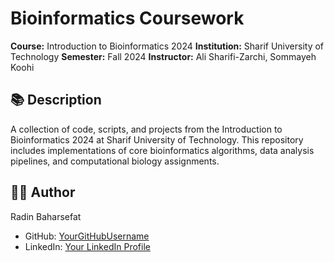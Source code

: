 # Bioinformatics Coursework

**Course:** Introduction to Bioinformatics 2024
**Institution:** Sharif University of Technology
**Semester:** Fall 2024
**Instructor:** Ali Sharifi-Zarchi, Sommayeh Koohi

## 📚 Description
A collection of code, scripts, and projects from the Introduction to Bioinformatics 2024 at Sharif University of Technology. This repository includes implementations of core bioinformatics algorithms, data analysis pipelines, and computational biology assignments.

## 👨‍💻 Author
Radin Baharsefat
*   GitHub: [YourGitHubUsername](https://github.com/radinbhh)
*   LinkedIn: [Your LinkedIn Profile](https://linkedin.com/in/radin-baharsefat-878639231)
